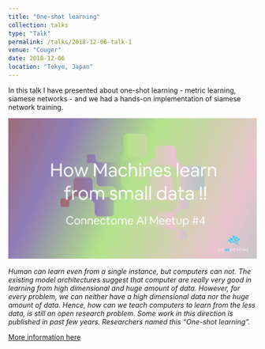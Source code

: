```yaml
---
title: "One-shot learning"
collection: talks
type: "Talk"
permalink: /talks/2018-12-06-talk-1
venue: "Couger"
date: 2018-12-06
location: "Tokyo, Japan"
---
```


In this talk I have presented about one-shot learning - metric learning, siamese networks - and we had a hands-on implementation of siamese network training.

[<p align="center"> <img src="https://github.com/alisher-ai/alisher-ai.github.io/blob/master/files/2018-12-06-talk-1.png" width="600" /> </p>](https://www.meetup.com/Virtual-Human-Meetup/events/256265340/?_xtd=gqFyqTE4ODEyMDQyMqFwpmlwaG9uZQ&from=ref)



_Human can learn even from a single instance, but computers can not. The existing model architectures suggest that computer are really very good in learning from high dimensional and huge amount of data. However, for every problem, we can neither have a high dimensional data nor the huge amount of data. Hence, how can we teach computers to learn from the less data, is still an open research problem.
Some work in this direction is published in past few years. Researchers named this “One-shot learning”._

[More information here](https://www.meetup.com/Virtual-Human-Meetup/events/256265340/?_xtd=gqFyqTE4ODEyMDQyMqFwpmlwaG9uZQ&from=ref)
